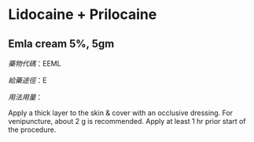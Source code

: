 # Lidocaine + Prilocaine

## Emla cream 5%, 5gm

*藥物代碼*：EEML

*給藥途徑*：E

*用法用量*：

Apply a thick layer to the skin & cover with an occlusive dressing. For venipuncture, about 2 g is recommended. Apply at least 1 hr prior start of the procedure.

